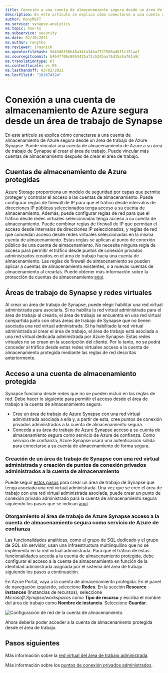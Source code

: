```yaml
---
title: Conexión a una cuenta de almacenamiento segura desde un área de trabajo de Azure Synapse
description: En este artículo se explica cómo conectarse a una cuenta de almacenamiento segura desde un área de trabajo de Azure Synapse.
author: RonyMSFT
ms.service: synapse-analytics
ms.topic: how-to
ms.subservice: security
ms.date: 02/10/2021
ms.author: ronytho
ms.reviewer: jrasnick
ms.openlocfilehash: 5d43d6f56b48a34fa34baf727508ad8f1c151aa7
ms.sourcegitcommit: b4647f06c0953435af3cb24baaf6d15a5a761a9c
ms.translationtype: HT
ms.contentlocale: es-ES
ms.lasthandoff: 03/02/2021
ms.locfileid: "101674324"
---
```

# <a name="connect-to-a-secure-azure-storage-account-from-your-synapse-workspace"></a>Conexión a una cuenta de almacenamiento de Azure segura desde un área de trabajo de Synapse

En este artículo se explica cómo conectarse a una cuenta de almacenamiento de Azure segura desde un área de trabajo de Azure Synapse. Puede vincular una cuenta de almacenamiento de Azure a su área de trabajo de Synapse al crear el área de trabajo. Puede vincular más cuentas de almacenamiento después de crear el área de trabajo.


## <a name="secured-azure-storage-accounts"></a>Cuentas de almacenamiento de Azure protegidas
Azure Storage proporciona un modelo de seguridad por capas que permite proteger y controlar el acceso a las cuentas de almacenamiento. Puede configurar reglas de firewall de IP para que el tráfico desde intervalos de direcciones IP públicas seleccionados tenga acceso a su cuenta de almacenamiento. Además, puede configurar reglas de red para que el tráfico desde redes virtuales seleccionadas tenga acceso a su cuenta de almacenamiento. Puede combinar reglas de firewall de IP que permitan el acceso desde intervalos de direcciones IP seleccionados, y reglas de red que concedan acceso desde redes virtuales seleccionadas en la misma cuenta de almacenamiento. Estas reglas se aplican al punto de conexión público de una cuenta de almacenamiento. No necesita ninguna regla de acceso para permitir el tráfico desde puntos de conexión privados administrados creados en el área de trabajo hacia una cuenta de almacenamiento. Las reglas de firewall de almacenamiento se pueden aplicar a cuentas de almacenamiento existentes, o a nuevas cuentas de almacenamiento al crearlas. Puede obtener más información sobre la protección de cuentas de almacenamiento [aquí](../../storage/common/storage-network-security.md).

## <a name="synapse-workspaces-and-virtual-networks"></a>Áreas de trabajo de Synapse y redes virtuales
Al crear un área de trabajo de Synapse, puede elegir habilitar una red virtual administrada para asociarla. Si no habilita la red virtual administrada para el área de trabajo al crearla, el área de trabajo se encuentra en una red virtual compartida junto con otras áreas de trabajo de Synapse que no tienen asociada una red virtual administrada. Si ha habilitado la red virtual administrada al crear el área de trabajo, el área de trabajo está asociada a una red virtual dedicada administrada por Azure Synapse. Estas redes virtuales no se crean en la suscripción del cliente. Por lo tanto, no se podrá conceder al tráfico desde estas redes virtuales acceso a la cuenta de almacenamiento protegida mediante las reglas de red descritas anteriormente.  

## <a name="access-a-secured-storage-account"></a>Acceso a una cuenta de almacenamiento protegida
Synapse funciona desde redes que no se pueden incluir en las reglas de red. Debe hacer lo siguiente para permitir el acceso desde el área de trabajo a la cuenta de almacenamiento segura.

* Cree un área de trabajo de Azure Synapse con una red virtual administrada asociada a ella y, a partir de esta, cree puntos de conexión privados administrados a la cuenta de almacenamiento segura.
* Conceda a su área de trabajo de Azure Synapse acceso a su cuenta de almacenamiento segura como servicio de Azure de confianza. Como servicio de confianza, Azure Synapse usará una autenticación sólida para conectarse a su cuenta de almacenamiento de forma segura.   

### <a name="create-a-synapse-workspace-with-a-managed-virtual-network-and-create-managed-private-endpoints-to-your-storage-account"></a>Creación de un área de trabajo de Synapse con una red virtual administrada y creación de puntos de conexión privados administrados a la cuenta de almacenamiento
Puede seguir [estos pasos](./synapse-workspace-managed-vnet.md) para crear un área de trabajo de Synapse que tenga asociada una red virtual administrada. Una vez que se cree el área de trabajo con una red virtual administrada asociada, puede crear un punto de conexión privado administrado para la cuenta de almacenamiento segura siguiendo los pasos que se indican [aquí](./how-to-create-managed-private-endpoints.md). 

### <a name="grant-your-azure-synapse-workspace-access-to-your-secure-storage-account-as-a-trusted-azure-service"></a>Otorgamiento al área de trabajo de Azure Synapse acceso a la cuenta de almacenamiento segura como servicio de Azure de confianza
Las funcionalidades analíticas, como el grupo de SQL dedicado y el grupo de SQL sin servidor, usan una infraestructura multiinquilino que no se implementa en la red virtual administrada. Para que el tráfico de estas funcionalidades acceda a la cuenta de almacenamiento protegida, debe configurar el acceso a la cuenta de almacenamiento en función de la identidad administrada asignada por el sistema del área de trabajo siguiendo los pasos a continuación.

En Azure Portal, vaya a la cuenta de almacenamiento protegida. En el panel de navegación izquierdo, seleccione **Redes**. En la sección **Resource instances** (Instancias de recursos), seleccione *Microsoft.Synapse/workspaces* como **Tipo de recurso** y escriba el nombre del área de trabajo como **Nombre de instancia**. Seleccione **Guardar**.

![Configuración de red de la cuenta de almacenamiento.](./media/connect-to-a-secure-storage-account/secured-storage-access.png)

Ahora debería poder acceder a la cuenta de almacenamiento protegida desde el área de trabajo.


## <a name="next-steps"></a>Pasos siguientes

Más información sobre la [red virtual del área de trabajo administrada](./synapse-workspace-managed-vnet.md).

Más información sobre los [puntos de conexión privados administrados](./synapse-workspace-managed-private-endpoints.md).